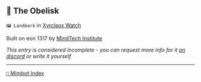 ## 🔲 The Obelisk

`🖼️ Landmark` in [Xyrclaox Watch](<https://zeithalt.github.io/r/xyrclaox_watch>)

Built on eon 1317 by [MindTech Institute](<https://zeithalt.github.io/r/mindtech_institute>)

_This entry is considered incomplete - you can request more info for it [on discord](<https://discord.com/channels/562910943848169472/1173922660489633802>) or write it yourself_

-----
[`📑` Mimbot Index](<https://zeithalt.github.io/r/#ca90>)
<!---
-->